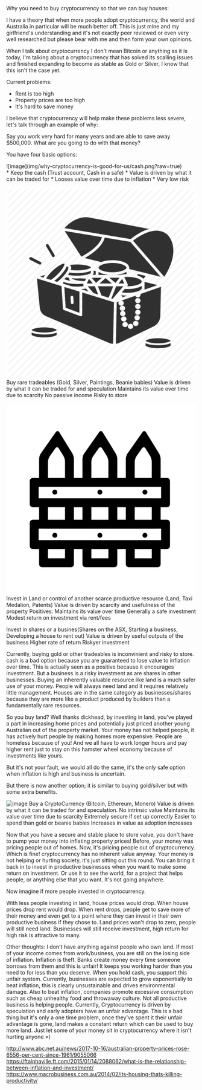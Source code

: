 
<link type="text/css" rel="stylesheet" href="main.css" />
<link type="text/css" rel="stylesheet" href="style/simplegrid.css" />
Why you need to buy cryptocurrency so that we can buy houses:

I have a theory that when more people adopt cryptocurrency, the world and Australia in particular will be much better off. This is just mine and my girlfriend's understanding and it's not exactly peer reviewed or even very well researched but please bear with me and then form your own opinions.

When I talk about cryptocurrency I don't mean Bitcoin or anything as it is today, I'm talking about a cryptocurrency that has solved its scalling issues and finished expanding to become as stable as Gold or Silver, I know that this isn't the case yet.

Current problems:

* Rent is too high
* Property prices are too high
* It's hard to save money

I believe that cryptocurrency will help make these problems less severe, let's talk through an example of why:

Say you work very hard for many years and are able to save away $500,000. What are you going to do with that money?

You have four basic options:
<div class="grid">
    <div class="col-6-12">
	<div class="content">
![image](img/why-cryptocurrency-is-good-for-us/cash.png?raw=true)
	</div>
    </div>
    <div class="col-6-12>
	<div class="content">
* Keep the cash (Trust account, Cash in a safe)
* Value is driven by what it can be traded for
* Looses value over time due to inflation
* Very low risk
	</div>
    </div>
</div>

![image](img/why-cryptocurrency-is-good-for-us/treasure.png?raw=true)
Buy rare tradeables (Gold, Silver, Paintings, Beanie babies)
Value is driven by what it can be traded for and speculation
Maintains its value over time due to scarcity
No passive income
Risky to store


![image](img/why-cryptocurrency-is-good-for-us/fences.png?raw=true)
Invest in Land or control of another scarce productive resource (Land, Taxi Medalion, Patents)
Value is driven by scarcity and usefulness of the property
Positives: 
Maintains its value over time
Generally a safe investment
Modest return on investment via rent/fees

Invest in shares or a busines(Shares on the ASX, Starting a business, Developing a house to rent out)
Value is driven by useful outputs of the business
Higher rate of return
Riskyer investment

Currently, buying gold or other tradeables is inconvinient and risky to store. cash is a bad option because you are guaranteed to lose value to inflation over time. This is actually seen as a positive because it encourages investment. But a business is a risky investment as are shares in other businesses. Buying an inherently valuable resource like land is a much safer use of your money. People will always need land and it requires relatively little management. Houses are in the same category as businesses/shares because they are more like a product produced by builders than a fundamentally rare resources.

So you buy land? Well thanks dickhead, by investing in land, you've played a part in increasing home prices and potentially just priced another young Australian out of the property market. Your money has not helped people, it has actively hurt people by making homes more expensive. People are homeless because of you! And we all have to work longer hours and pay higher rent just to stay on this hamster wheel economy because of investments like yours. 

But it's not your fault, we would all do the same, it's the only safe option when inflation is high and business is uncertain. 

But there is now another option; it is similar to buying gold/silver but with some extra benefits.

![image](img/why-cryptocurrency-is-good-for-us/cryptos.png?raw=true)
Buy a CryptoCurrency (Bitcoin, Ethereum, Monero)
Value is driven by what it can be traded for and speculation.
No intrinsic value
Maintains its value over time due to scarcity
Extremely secure if set up correctly
Easier to spend than gold or beanie babies
Increases in value as adoption increases


Now that you have a secure and stable place to store value, you don't have to pump your money into inflating property prices! Before, your money was pricing people out of homes. Now, it's pricing people out of cryptocurrency. Which is fine! cryptocurrency has no inherent value anyway. Your money is not helping or hurting society, it's just sitting out this round. You can bring it back in to invest in productive businesses when you want to make some return on investment. Or use it to see the world, for a project that helps people, or anything else that you want. It's not going anywhere. 

Now imagine if more people invested in cryptocurrency.

With less people investing in land, house prices would drop.
When house prices drop rent would drop.
When rent drops, people get to save more of their money and even get to a point where they can invest in their own productive business if they chose to.
Land prices won't drop to zero, people will still need land.
Businesses will still receive investment, high return for high risk is attractive to many.

Other thoughts:
I don't have anything against people who own land. If most of your income comes from work/business, you are still on the losing side of inflation.
Inflation is theft. Banks create money every time someone borrows from them and this is unfair! It keeps you working harder than you need to for less than you deserve. When you hold cash, you support this unfair system.
Currently, businesses are expected to grow exponentially to beat inflation, this is clearly unsustainable and drives environmental damage. 
Also to beat inflation, companies promote excessive consumption such as cheap unhealthy food and throwaway culture. Not all productive business is helping people.
Currently, Cryptocurrency is driven by speculation and early adopters have an unfair advantage. This is a bad thing but it's only a one time problem, once they've spent it their unfair advantage is gone, land makes a constant return which can be used to buy more land.
Just let some of your money sit in cryptocurrency where it isn't hurting anyone =)

http://www.abc.net.au/news/2017-10-16/australian-property-prices-rose-6556-per-cent-since-1961/9055066
https://ftalphaville.ft.com/2015/01/14/2088062/what-is-the-relationship-between-inflation-and-investment/
https://www.macrobusiness.com.au/2014/02/its-housing-thats-killing-productivity/



